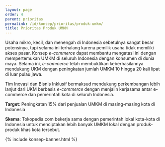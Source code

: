```yaml
---
layout: page
order: 4
parent: prioritas
permalink: /id/konsep/prioritas/produk-umkm/
title: Prioritas Produk UMKM
---
```


Usaha mikro, kecil, dan menengah di Indonesia sebetulnya sangat besar potensinya, tapi selama ini terhalang karena pemilik usaha tidak memiliki akses pasar. Konsep _e-commerce_ dapat membantu mengatasi ini dengan mempertemukan UMKM di seluruh Indonesia dengan konsumen di dunia maya. Selama ini, _e-commerce_ telah membuktikan keberhasilannya mendukung UKM dengan peningkatan jumlah UMKM 10 hingga 20 kali lipat di luar pulau jawa.

Tim Inovasi dan Bisnis Inklusif bermaksud mendukung perkembangan lebih lanjut dari UKM berbasis _e-commerce_ dengan menjalin kerjasama antar e-commerce dan pemerintah kota di seluruh Indonesia.

__Target__: Peningkatan 15% dari penjualan UMKM di masing-masing kota di Indonesia

__Skema__: Tokopedia.com bekerja sama dengan pemerintah lokal kota-kota di Indonesia untuk menciptakan lebih banyak UMKM lokal dengan produk-produk khas kota tersebut.

{% include konsep-banner.html %}
